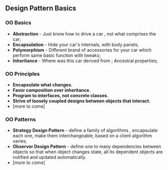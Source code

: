## Design Pattern Basics

### OO Basics

* **Abstraction** - Just know how to drive a car , not what comprises the car;
* **Encapsulation** - Hide your car's internals, with body panels;
* **Polymorphism** - Different brand of accessories for your car which perform same basic function with tweaks;
* **Inheritance** - Where was this car derived from ; Ancestral properties;

### OO Principles

* **Encapsulate what changes.**
* **Favor composition over inheritance.**
* **Program to interfaces, not concrete classes.**
* **Strive of loosely coupled designs between objects that interact.**
* [more to come]
  

### OO Patterns

* **Strategy Design Pattern** - define a  family of algorithms , encapsulate each one, make them interchangeable, based on a client algorithm varies;  
* **Observer Design Pattern** - define one to many dependencies between objects so that when object changes state, all its dependent objects are notified and updated automatically.
* [more to come]
